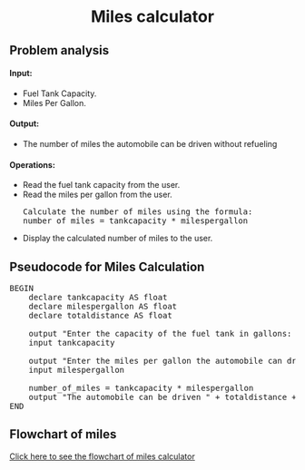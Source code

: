 <a name="readme-top"></a>

<div align="center">
  <h1><b> Miles calculator </b></h1>
  
<html>
<body>
<div align = "left">
<p> <h2> Problem analysis </h2> </p>

<h4>Input:</h4>

  <ul>
    <li> Fuel Tank Capacity. </li>
    <li> Miles Per Gallon. </li>
  </ul>

<h4>Output:</h4>

<ul>
    <li> The number of miles the automobile can be driven without refueling</li>
</ul>

<h4>Operations:</h4>

<ul>
    <li>Read the fuel tank capacity from the user.</li>
    <li>Read the miles per gallon from the user.</li>
<pre>
Calculate the number of miles using the formula:
number_of_miles = tankcapacity * milespergallon
</pre>
    <li>Display the calculated number of miles to the user.</li>
</ul>

</body>
</html>

<h2>Pseudocode for Miles Calculation</h2>

<pre>
BEGIN
    declare tankcapacity AS float
    declare milespergallon AS float
    declare totaldistance AS float
    
    output "Enter the capacity of the fuel tank in gallons: "
    input tankcapacity
    
    output "Enter the miles per gallon the automobile can drive: "
    input milespergallon
  
    number_of_miles = tankcapacity * milespergallon
    output "The automobile can be driven " + totaldistance + " miles without refueling."
END
</pre>

<html>
  <h2> Flowchart of miles</h2>
  <div align = "left">
  <a href="https://github.com/user-attachments/assets/95fd5bba-aa67-4c3c-8d79-88a292ab46a1
" target="_blank">Click here to see the flowchart of miles calculator </a>
    
</html>
